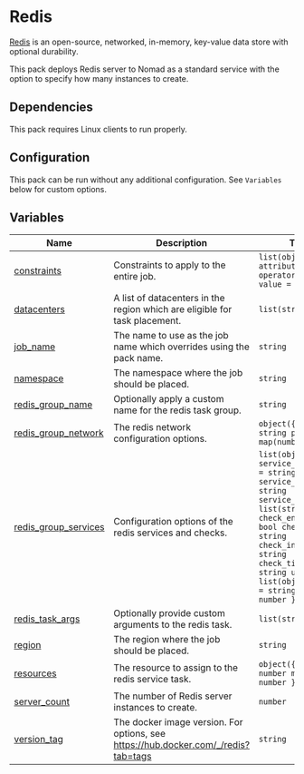 # Redis

[Redis](https://redis.io/docs/getting-started/) is an open-source, networked, in-memory, key-value data store with optional durability.

This pack deploys Redis server to Nomad as a standard service with the option to specify how many instances to create.

## Dependencies

This pack requires Linux clients to run properly.

## Configuration

This pack can be run without any additional configuration. See `Variables` below for custom options.

## Variables

| Name | Description | Type | Default | Required |
|------|-------------|------|---------|:--------:|
| <a name="input_constraints"></a> [constraints](#input\_constraints) | Constraints to apply to the entire job. | ```list(object({ attribute = string operator = string value = string }))``` | `[]` | no |
| <a name="input_datacenters"></a> [datacenters](#input\_datacenters) | A list of datacenters in the region which are eligible for task placement. | `list(string)` | ```[ "dc1" ]``` | no |
| <a name="input_job_name"></a> [job\_name](#input\_job\_name) | The name to use as the job name which overrides using the pack name. | `string` | `""` | no |
| <a name="input_namespace"></a> [namespace](#input\_namespace) | The namespace where the job should be placed. | `string` | `"default"` | no |
| <a name="input_redis_group_name"></a> [redis\_group\_name](#input\_redis\_group\_name) | Optionally apply a custom name for the redis task group. | `string` | `"server"` | no |
| <a name="input_redis_group_network"></a> [redis\_group\_network](#input\_redis\_group\_network) | The redis network configuration options. | ```object({ mode = string ports = map(number) })``` | ```{ "mode": "bridged", "ports": { "http": 6379 } }``` | no |
| <a name="input_redis_group_services"></a> [redis\_group\_services](#input\_redis\_group\_services) | Configuration options of the redis services and checks. | ```list(object({ service_port_label = string service_name = string service_tags = list(string) check_enabled = bool check_path = string check_interval = string check_timeout = string upstreams = list(object({ name = string port = number })) }))``` | ```[ { "check_enabled": true, "check_interval": "3s", "check_path": "/ready", "check_timeout": "1s", "service_name": "redis", "service_port_label": "http", "service_tags": [], "upstreams": [] } ]``` | no |
| <a name="input_redis_task_args"></a> [redis\_task\_args](#input\_redis\_task\_args) | Optionally provide custom arguments to the redis task. | `list(string)` | `[]` | no |
| <a name="input_region"></a> [region](#input\_region) | The region where the job should be placed. | `string` | `"global"` | no |
| <a name="input_resources"></a> [resources](#input\_resources) | The resource to assign to the redis service task. | ```object({ cpu = number memory = number })``` | ```{ "cpu": 200, "memory": 256 }``` | no |
| <a name="input_server_count"></a> [server\_count](#input\_server\_count) | The number of Redis server instances to create. | `number` | `1` | no |
| <a name="input_version_tag"></a> [version\_tag](#input\_version\_tag) | The docker image version. For options, see https://hub.docker.com/_/redis?tab=tags | `string` | `"latest"` | no |